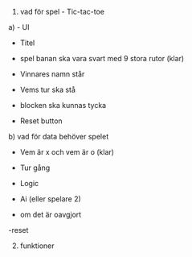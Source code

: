 1. vad för spel - Tic-tac-toe

a) - UI

- Titel

- spel banan ska vara svart med 9 stora rutor (klar)

- Vinnares namn står

- Vems tur ska stå

- blocken ska kunnas tycka

- Reset button

b) vad för data behöver spelet

- Vem är x och vem är o (klar)

- Tur gång

- Logic

- Ai (eller spelare 2)

- om det är oavgjort

-reset

2. funktioner
